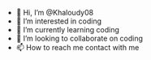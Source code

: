 - 👋 Hi, I’m @Khaloudy08
- 👀 I’m interested in coding 
- 🌱 I’m currently learning coding 
- 💞️ I’m looking to collaborate on coding
- 📫 How to reach me contact with me 

<!---
Khaloudy08/Khaloudy08 is a ✨ special ✨ repository because its `README.md` (this file) appears on your GitHub profile.
You can click the Preview link to take a look at your changes.
--->
